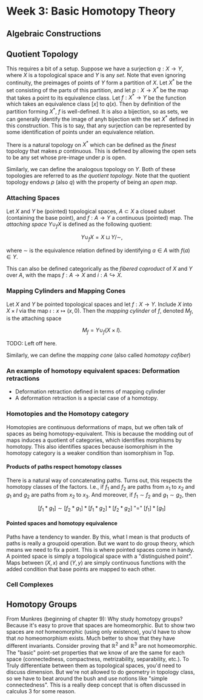 # Week 3: Basic Homotopy Theory

## Algebraic Constructions

## Quotient Topology

This requires a bit of a setup. Suppose we have a surjection $q:X\to Y$, where
$X$ is a topological space and $Y$ is any _set_. Note that even ignoring
continuity, the preimages of points of $Y$ form a partition of $X$. Let
$X^\ast$ be the set consisting of the parts of this partition, and let $p:X\to
X^\ast$ be the map that takes a point to its equivalence class. Let
$f:X^\ast\to Y$ be the function which takes an equivalence class $[x]$ to
$q(x)$. Then by definition of the partition forming $X^\ast$, $f$ is
well-defined. It is also a bijection, so as sets, we can generally identify the
image of anyh bijection with the set $X^\ast$ defined in this construction.
This is to say, that any surjection can be represented by some identification of
points under an equivalence relation.

There is a natural topology on $X^\ast$ which can be defined as the _finest_
topology that makes $p$ continuous. This is defined by allowing the open sets
to be any set whose pre-image under $p$ is open.

Similarly, we can define the analogous topology on $Y$. Both of these
topologies are referred to as _the quotient topology_. Note that the quotient
topology endows $p$ (also $q$) with the property of being an _open map_.

### Attaching Spaces

Let $X$ and $Y$ be (pointed) topological spaces, $A \subset X$ a closed subset
(containing the base point), and $f : A \to Y$ a continuous (pointed) map. The
_attaching space_ $Y \cup_f X$ is defined as the following quotient:

$$
Y \cup_f X = X \sqcup Y / \sim,
$$

where $\sim$ is the equivalence relation defined by identifying $a\in A$ with
$f(a)\in Y$.

This can also be defined categorically as the _fibered coproduct_ of $X$ and $Y$
over $A$, with the maps $f:A\to X$ and $i:A\hookrightarrow X$.

### Mapping Cylinders and Mapping Cones

Let $X$ and $Y$ be pointed topological spaces and let $f:X\to Y$. Include $X$
into $X\times I$ via the map $\iota:x\mapsto (x, 0)$. Then the _mapping
cylinder_ of $f$, denoted $M_f$, is the attaching space

$$
M_f = Y \cup_f (X\times I).
$$

TODO: Left off here.

Similarly, we can define the _mapping cone_ (also called _homotopy cofiber_)

### An example of homotopy equivalent spaces: Deformation retractions

- Deformation retraction defined in terms of mapping cylinder
- A deformation retraction is a special case of a homotopy.

### Homotopies and the Homotopy category

Homotopies are continuous deformations of maps, but we often talk of spaces as
being homotopy-equivalent. This is because the modding out of maps induces a
quotient of categories, which identifies morphisms by homotopy. This also
identifies spaces because isomorphism in the homotopy category is a weaker
condition than isomorphism in Top.

#### Products of paths respect homotopy classes

There is a natural way of concatenating paths. Turns out, this respects the
homotopy classes of the factors. I.e., if $f_1$ and $f_2$ are paths from $x_1$
to $x_2$ and $g_1$ and $g_2$ are paths from $x_2$ to $x_3$. And moreover, if
$f_1\sim f_2$ and $g_1\sim g_2$, then

$$
[f_1\ast g_1] \sim [f_2\ast g_1] \ast [f_1\ast g_2] \ast [f_2\ast g_2]
\text{ "=" } [f_1]\ast[g_1]
$$

#### Pointed spaces and homotopy equivalence

Paths have a tendency to wander. By this, what I mean is that products of paths
is really a groupoid operation. But we want to do group theory, which means we
need to fix a point. This is where pointed spaces come in handy. A pointed
space is simply a topological space with a "distinguished point". Maps between
$(X, x)$ and $(Y, y)$ are simply continuous functions with the added condition
that base points are mapped to each other.

### Cell Complexes

## Homotopy Groups

From Munkres (beginning of chapter 9): Why study homotopy groups? Because it's
easy to prove that spaces are homeomorphic. But to show two spaces are _not_
homeomorphic (using only existence), you'd have to show that _no_ homeomorphism
exists. Much better to show that they have different invariants. Consider
proving that $\mathbb{R}^2$ and $\mathbb{R}^3$ are not homeomorphic. The
"basic" point-set properties that we know of are the same for each space
(connectedness, compactness, metrizability, separability, etc.). To Truly
differentiate between them as topological spaces, you'd need to discuss
dimension. But we're not allowed to do geometry in topology class, so we have
to beat around the bush and use notions like "simple connectedness". This is a
really deep concept that is often discussed in calculus 3 for some reason.
